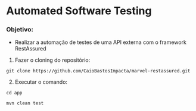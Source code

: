 # Automated Software Testing

### Objetivo:
* Realizar a automação de testes de uma API externa com o framework RestAssured

1. Fazer o cloning do repositório:
``` shell
git clone https://github.com/CaioBastosImpacta/marvel-restassured.git
```

2. Executar o comando:
``` shell
cd app
```

``` shell
mvn clean test
```